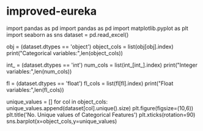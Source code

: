 # improved-eureka
import pandas as pd
import pandas as pd
import matplotlib.pyplot as plt
import seaborn as sns
dataset = pd.read_excel()

obj = (dataset.dtypes == 'object')
object_cols = list(obj[obj].index)
print("Categorical variables:",len(object_cols))

int_ = (dataset.dtypes == 'int')
num_cols = list(int_[int_].index)
print("Integer variables:",len(num_cols))

fl = (dataset.dtypes == 'float')
fl_cols = list(fl[fl].index)
print("Float variables:",len(fl_cols))

unique_values = []
for col in object_cols:
  unique_values.append(dataset[col].unique().size)
plt.figure(figsize=(10,6))
plt.title('No. Unique values of Categorical Features')
plt.xticks(rotation=90)
sns.barplot(x=object_cols,y=unique_values)
